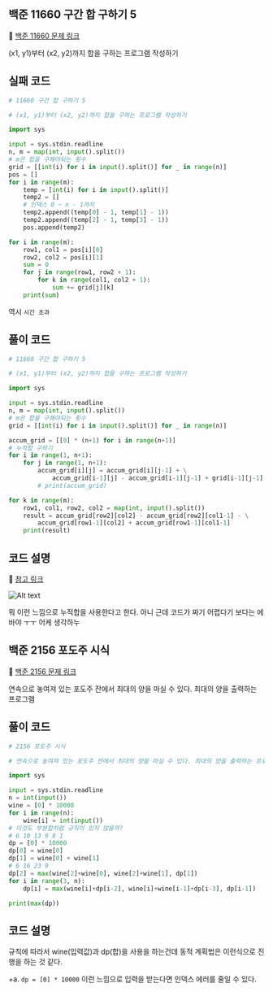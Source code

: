## 백준 11660 구간 합 구하기 5

📌 [백준 11660 문제 링크](https://www.acmicpc.net/problem/11660) <br>

(x1, y1)부터 (x2, y2)까지 합을 구하는 프로그램 작성하기

## 실패 코드

```python
# 11660 구간 합 구하기 5

# (x1, y1)부터 (x2, y2)까지 합을 구하는 프로그램 작성하기

import sys

input = sys.stdin.readline
n, m = map(int, input().split())
# m은 합을 구해야되는 횟수
grid = [[int(i) for i in input().split()] for _ in range(n)]
pos = []
for i in range(m):
    temp = [int(i) for i in input().split()]
    temp2 = []
    # 인덱스 0 ~ n - 1까지
    temp2.append((temp[0] - 1, temp[1] - 1))
    temp2.append((temp[2] - 1, temp[3] - 1))
    pos.append(temp2)

for i in range(m):
    row1, col1 = pos[i][0]
    row2, col2 = pos[i][1]
    sum = 0
    for j in range(row1, row2 + 1):
        for k in range(col1, col2 + 1):
            sum += grid[j][k]
    print(sum)
```

역시 `시간 초과` <br>

## 풀이 코드

```python
# 11660 구간 합 구하기 5

# (x1, y1)부터 (x2, y2)까지 합을 구하는 프로그램 작성하기

import sys

input = sys.stdin.readline
n, m = map(int, input().split())
# m은 합을 구해야되는 횟수
grid = [[int(i) for i in input().split()] for _ in range(n)]

accum_grid = [[0] * (n+1) for i in range(n+1)]
# 누적합 구하기
for i in range(1, n+1):
    for j in range(1, n+1):
        accum_grid[i][j] = accum_grid[i][j-1] + \
            accum_grid[i-1][j] - accum_grid[i-1][j-1] + grid[i-1][j-1]
        # print(accum_grid)

for k in range(m):
    row1, col1, row2, col2 = map(int, input().split())
    result = accum_grid[row2][col2] - accum_grid[row2][col1-1] - \
        accum_grid[row1-1][col2] + accum_grid[row1-1][col1-1]
    print(result)

```

## 코드 설명

📌 [참고 링크](https://sodehdt-ldkt.tistory.com/76) <br>

![Alt text](img1.daumcdn.png) <br>

뭐 이런 느낌으로 누적합을 사용한다고 한다. 아니 근데 코드가 짜기 어렵다기 보다는 에바야 ㅜㅜ 어케 생각하누




## 백준 2156 포도주 시식

📌 [백준 2156 문제 링크](https://www.acmicpc.net/problem/2156) <br>

연속으로 놓여져 있는 포도주 잔에서 최대의 양을 마실 수 있다. 최대의 양을 출력하는 프로그램

## 풀이 코드

```python
# 2156 포도주 시식

# 연속으로 놓여져 있는 포도주 잔에서 최대의 양을 마실 수 있다. 최대의 양을 출력하는 프로그램

import sys

input = sys.stdin.readline
n = int(input())
wine = [0] * 10000
for i in range(n):
    wine[i] = int(input())
# 이것도 부분합처럼 규칙이 있지 않을까?
# 6 10 13 9 8 1
dp = [0] * 10000
dp[0] = wine[0]
dp[1] = wine[0] + wine[1]
# 6 16 23 9
dp[2] = max(wine[2]+wine[0], wine[2]+wine[1], dp[1])
for i in range(3, n):
    dp[i] = max(wine[i]+dp[i-2], wine[i]+wine[i-1]+dp[i-3], dp[i-1])

print(max(dp))
```

## 코드 설명

규칙에 따라서 wine(입력값)과 dp(합)을 사용을 하는건데 동적 계획법은 이런식으로 진행을 하는 것 같다. <br>

+a. `dp = [0] * 10000` 이런 느낌으로 입력을 받는다면 인덱스 에러를 줄일 수 있다.